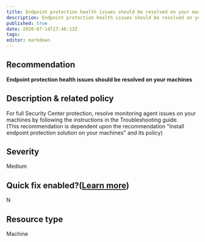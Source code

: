 ```yaml
---
title: Endpoint protection health issues should be resolved on your machines
description: Endpoint protection health issues should be resolved on your machines
published: true
date: 2020-07-14T17:46:13Z
tags:
editor: markdown
---
```


## Recommendation
**Endpoint protection health issues should be resolved on your machines**

## Description & related policy
For full Security Center protection, resolve monitoring agent issues on your machines by following the instructions in the Troubleshooting guide.<br>(This recommendation is dependent upon the recommendation "Install endpoint protection solution on your machines" and its policy)

## Severity
Medium

## Quick fix enabled?([Learn more](https://docs.microsoft.com/azure/security-center/security-center-remediate-recommendations#recommendations-with-quick-fix-remediation))
N

## Resource type
Machine




